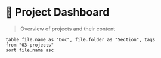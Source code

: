 # 🐢 Project Dashboard
> Overview of projects and their content

```dataview
table file.name as "Doc", file.folder as "Section", tags
from "03-projects"
sort file.name asc
```